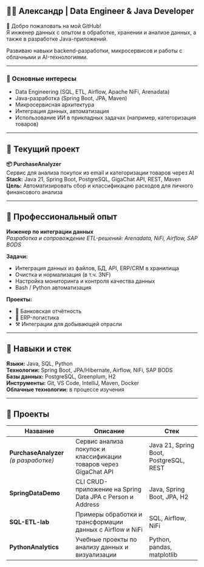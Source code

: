 ## 🧑‍💻 Александр | Data Engineer & Java Developer

👋 Добро пожаловать на мой GitHub!  
Я инженер данных с опытом в обработке, хранении и анализе данных, а также в разработке Java-приложений.

Развиваю навыки backend-разработки, микросервисов и работы с облачными и AI-технологиями.

---

### 🧠 Основные интересы

- Data Engineering (SQL, ETL, Airflow, Apache NiFi, Arenadata)
- Java-разработка (Spring Boot, JPA, Maven)
- Микросервисная архитектура
- Интеграция данных, автоматизация
- Использование ИИ в прикладных задачах (например, категоризация товаров)

---

## 📌 Текущий проект

**📦 PurchaseAnalyzer**  
Сервис для анализа покупок из email и категоризации товаров через AI  
**Stack:** Java 21, Spring Boot, PostgreSQL, GigaChat API, REST, Maven  
**Цель:** Автоматизировать сбор и классификацию расходов для личного финансового анализа

---

## 💼 Профессиональный опыт

**Инженер по интеграции данных**  
*Разработка и сопровождение ETL-решений: Arenadata, NiFi, Airflow, SAP BODS*

**Задачи:**
- Интеграция данных из файлов, БД, API, ERP/CRM в хранилища
- Очистка и нормализация (в т.ч. 3NF)
- Настройка мониторинга и контроля качества данных
- Bash / Python автоматизация

**Проекты:**
- 🏦 Банковская отчётность
- 🚛 ERP-логистика
- ⚒️ Интеграции для добывающей отрасли

---

## 🧰 Навыки и стек

**Языки:** Java, SQL, Python  
**Технологии:** Spring Boot, JPA/Hibernate, Airflow, NiFi, SAP BODS  
**Базы данных:** PostgreSQL, Greenplum, H2  
**Инструменты:** Git, VS Code, IntelliJ, Maven, Docker  
**Облачные технологии:** в процессе изучения

---

## 📁 Проекты

| Название | Описание | Стек |
|---------|----------|------|
| **PurchaseAnalyzer** *(в разработке)* | Сервис анализа покупок и классификации товаров через GigaChat API | Java 21, Spring Boot, PostgreSQL, REST |
| **SpringDataDemo** | CLI CRUD-приложение на Spring Data JPA с Person и Address | Java, Spring Boot, JPA, H2 |
| **SQL-ETL-lab** | Примеры обработки и трансформации данных с Airflow и NiFi | SQL, Airflow, NiFi |
| **PythonAnalytics** | Учебные проекты по анализу данных и визуализации | Python, pandas, matplotlib |

